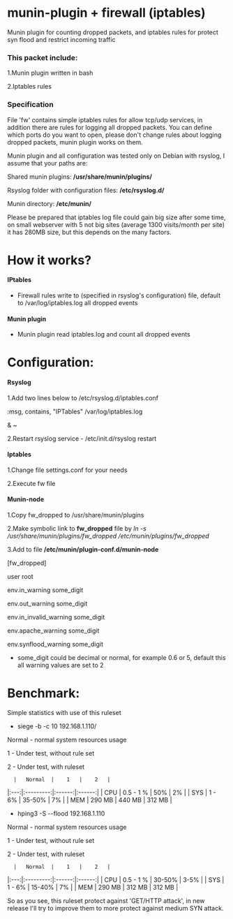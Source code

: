 munin-plugin + firewall (iptables)
============

Munin plugin for counting dropped packets, and iptables rules for protect syn flood and restrict incoming traffic

### This packet include:

1.Munin plugin written in bash

2.Iptables rules

### Specification
File 'fw' contains simple iptables rules for allow tcp/udp services, in addition there are rules for logging all dropped packets.
You can define which ports do you want to open, please don't change rules about logging dropped packets, munin plugin works on them.

Munin plugin and all configuration was tested only on Debian with rsyslog, I assume that your paths are:

Shared munin plugins: **/usr/share/munin/plugins/**

Rsyslog folder with configuration files: **/etc/rsyslog.d/**

Munin directory: **/etc/munin/**

Please be prepared that iptables log file could gain big size after some time, on small webserver with 5 not big sites (average 1300 visits/month per site) it has 280MB size, but this depends on the many factors.


# How it works?

#### IPtables
- Firewall rules write to (specified in rsyslog's configuration) file, default to /var/log/iptables.log all dropped events

#### Munin plugin
- Munin plugin read iptables.log and count all dropped events

# Configuration:

#### Rsyslog
1.Add two lines below to /etc/rsyslog.d/iptables.conf

:msg, contains, "IPTables" /var/log/iptables.log

& ~

2.Restart rsyslog service - /etc/init.d/rsyslog restart

#### Iptables
1.Change file settings.conf for your needs

2.Execute fw file

#### Munin-node
1.Copy fw_dropped to /usr/share/munin/plugins

2.Make symbolic link to **fw_dropped** file by *ln -s /usr/share/munin/plugins/fw_dropped /etc/munin/plugins/fw_dropped*

3.Add to file **/etc/munin/plugin-conf.d/munin-node**

[fw_dropped]

user root

env.in_warning some_digit

env.out_warning some_digit

env.in_invalid_warning some_digit

env.apache_warning some_digit

env.synflood_warning some_digit



* some_digit could be decimal or normal, for example 0.6 or 5, default this all warning values are set to 2


# Benchmark:
Simple statistics with use of this ruleset

* siege -b -c 10 192.168.1.110/

Normal - normal system resources usage

1 - Under test, without rule set

2 - Under test, with ruleset

      |   Normal  |    1   |    2   |
|:---:|:---------:|:------:|:------:|
| CPU | 0.5 - 1 % |   50%  |   2%   |
| SYS |   1 - 6%  | 35-50% |   7%   |
| MEM |   290 MB  | 440 MB | 312 MB |

* hping3 -S --flood 192.168.1.110

Normal - normal system resources usage

1 - Under test, without rule set

2 - Under test, with ruleset

      |   Normal  |    1   |    2   |
|:---:|:---------:|:------:|:------:|
| CPU | 0.5 - 1 % | 30-50% |  3-5%  |
| SYS |   1 - 6%  | 15-40% |   7%   |
| MEM |   290 MB  | 312 MB | 312 MB |

So as you see, this ruleset protect against 'GET/HTTP attack', in new release I'll try to improve them to more protect against medium SYN attack.









